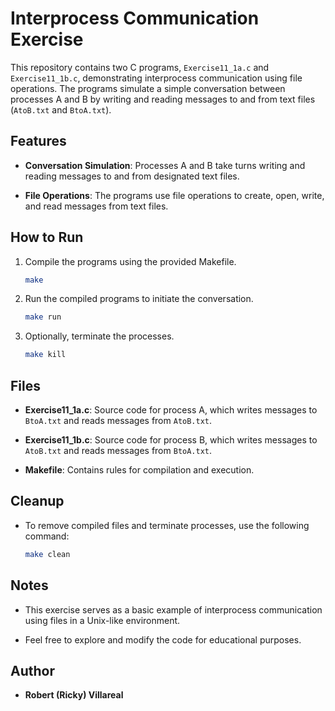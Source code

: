 # Interprocess Communication Exercise

This repository contains two C programs, `Exercise11_1a.c` and `Exercise11_1b.c`, demonstrating interprocess communication using file operations. The programs simulate a simple conversation between processes A and B by writing and reading messages to and from text files (`AtoB.txt` and `BtoA.txt`).

## Features

- **Conversation Simulation**: Processes A and B take turns writing and reading messages to and from designated text files.

- **File Operations**: The programs use file operations to create, open, write, and read messages from text files.

## How to Run

1. Compile the programs using the provided Makefile.

    ```bash
    make
    ```

2. Run the compiled programs to initiate the conversation.

    ```bash
    make run
    ```

3. Optionally, terminate the processes.

    ```bash
    make kill
    ```

## Files

- **Exercise11_1a.c**: Source code for process A, which writes messages to `BtoA.txt` and reads messages from `AtoB.txt`.

- **Exercise11_1b.c**: Source code for process B, which writes messages to `AtoB.txt` and reads messages from `BtoA.txt`.

- **Makefile**: Contains rules for compilation and execution.

## Cleanup

- To remove compiled files and terminate processes, use the following command:

    ```bash
    make clean
    ```

## Notes

- This exercise serves as a basic example of interprocess communication using files in a Unix-like environment.

- Feel free to explore and modify the code for educational purposes.

## Author

- **Robert (Ricky) Villareal**
